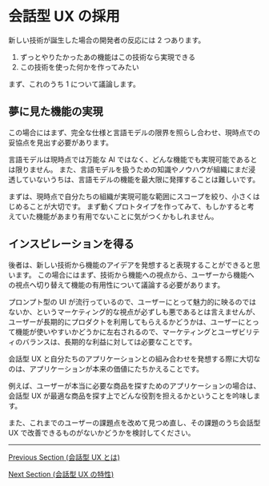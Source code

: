# 会話型 UX の採用

新しい技術が誕生した場合の開発者の反応には 2 つあります。

1. ずっとやりたかったあの機能はこの技術なら実現できる
2. この技術を使った何かを作ってみたい

まず、これのうち 1 について議論します。

## 夢に見た機能の実現

この場合にはまず、完全な仕様と言語モデルの限界を照らし合わせ、現時点での妥協点を見出す必要があります。

言語モデルは現時点では万能な AI ではなく、どんな機能でも実現可能であるとは限りません。
また、言語モデルを扱うための知識やノウハウが組織にまだ浸透していないうちは、言語モデルの機能を最大限に発揮することは難しいです。

まずは、現時点で自分たちの組織が実現可能な範囲にスコープを絞り、小さくはじめることが大切です。
まず動くプロトタイプを作ってみて、もしかすると考えていた機能があまり有用でないことに気がつくかもしれません。

## インスピレーションを得る

後者は、新しい技術から機能のアイデアを発想すると表現することができると思います。
この場合にはまず、技術から機能への視点から、ユーザーから機能への視点へ切り替えて機能の有用性について議論する必要があります。

プロンプト型の UI が流行っているので、ユーザーにとって魅力的に映るのではないか、というマーケティング的な視点が必ずしも悪であるとは言えませんが、
ユーザーが長期的にプロダクトを利用してもらえるかどうかは、ユーザーにとって機能が使いやすいかどうかに左右されるので、マーケティングとユーザビリティのバランスは、長期的な利益に対しては必要なことです。

会話型 UX と自分たちのアプリケーションとの組み合わせを発想する際に大切なのは、アプリケーションが本来の価値にたちかえることです。

例えば、ユーザーが本当に必要な商品を探すためのアプリケーションの場合は、会話型 UX が最適な商品を探す上でどんな役割を担えるかということを吟味します。

また、これまでのユーザーの課題点を改めて見つめ直し、その課題のうち会話型 UX で改善できるものがないかどうかを検討してください。

---

[Previous Section (会話型 UX とは) ](/guides/intro.md)

[Next Section (会話型 UX の特性) ](/guides/attributes.md)

